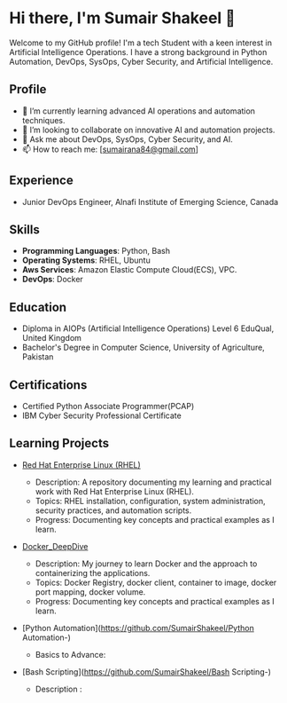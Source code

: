 # Hi there, I'm Sumair Shakeel 👋

Welcome to my GitHub profile! I'm a tech Student with a keen interest in Artificial Intelligence Operations. I have a strong background in Python Automation, DevOps, SysOps, Cyber Security, and Artificial Intelligence.

## Profile
- 🌱 I’m currently learning advanced AI operations and automation techniques.
- 👯 I’m looking to collaborate on innovative AI and automation projects.
- 💬 Ask me about DevOps, SysOps, Cyber Security, and AI.
- 📫 How to reach me: [sumairana84@gmail.com]
## Experience
- Junior DevOps Engineer, Alnafi Institute of Emerging Science, Canada

## Skills
- **Programming Languages**: Python, Bash
- **Operating Systems**: RHEL, Ubuntu
- **Aws Services**: Amazon Elastic Compute Cloud(ECS), VPC.
- **DevOps**: Docker

## Education
- Diploma in AIOPs (Artificial Intelligence Operations) Level 6 EduQual, United Kingdom
- Bachelor's Degree in Computer Science, University of Agriculture, Pakistan

## Certifications
 - Certified Python Associate Programmer(PCAP)
 - IBM Cyber Security Professional Certificate

## Learning Projects
- [Red Hat Enterprise Linux (RHEL)](https://github.com/SumairShakeel/Red-Hat-Enterprise-Linux-RHEL-)
  - Description: A repository documenting my learning and practical work with Red Hat Enterprise Linux (RHEL).
  - Topics: RHEL installation, configuration, system administration, security practices, and automation scripts.
  - Progress: Documenting key concepts and practical examples as I learn.

- [Docker_DeepDive](https://github.com/SumairShakeel/DockerDeepDive-)
  - Description: My journey to learn Docker and the approach to containerizing the applications.
  - Topics: Docker Registry, docker client, container to image, docker port mapping, docker volume.
  - Progress: Documenting key concepts and practical examples as I learn.
- [Python Automation](https://github.com/SumairShakeel/Python Automation-)
  - Basics to Advance:
- [Bash Scripting](https://github.com/SumairShakeel/Bash Scripting-)
  - Description :

  

